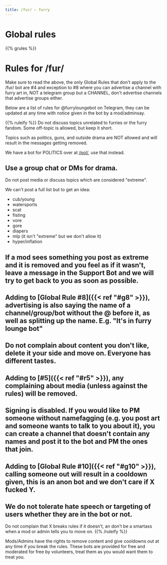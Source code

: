 ```yaml
---
title: /fur/ ~ furry
---
```


# Global rules

{{% grules %}}


# Rules for /fur/

Make sure to read the above, the only Global Rules that don't apply to the /fur/ bot are #4 and exception to #8 where you can advertise a channel with furry art in, NOT a telegram group but a CHANNEL, don't advertise channels that advertise groups either.



Below are a list of rules for @furryloungebot on Telegram, they can be updated at any time with notice given in the bot by a mod/adminsay.


{{% ruleify %}}
Do not discuss topics unrelated to furries or the furry fandom. Some off-topic is allowed, but keep it short.

Topics such as politics, guns, and outside drama are NOT allowed and will result in the messages getting removed.

We have a bot for POLITICS over at [/pol/](https://t.me/politicsloungebot), use that instead.

Use a group chat or DMs for drama.
-
Do not post media or discuss topics which are considered "extreme".

We can't post a full list but to get an idea:
- cub/young
- watersports
- scat
- fisting
- vore
- gore
- diapers
- mlp (it isn't "extreme" but we don't allow it)
- hyper/inflation

If a mod sees something you post as extreme and it is removed and you feel as if it wasn't, leave a message in the Support Bot and we will try to get back to you as soon as possible.
-
Adding to [Global Rule #8]({{< ref "#g8" >}}), advertising is also saying the name of a channel/group/bot without the @ before it, as well as splitting up the name. E.g. "It's in furry lounge bot"
-
Do not complain about content you don't like, delete it your side and move on. Everyone has different tastes.
-
Adding to [#5]({{< ref "#r5" >}}), any complaining about media (unless against the rules) will be removed.
-
Signing is disabled. If you would like to PM someone without namefagging (e.g. you post art and someone wants to talk to you about it), you can create a channel that doesn't contain any names and post it to the bot and PM the ones that join.
-
Adding to [Global Rule #10]({{< ref "#g10" >}}), calling someone out will result in a cooldown given, this is an anon bot and we don't care if X fucked Y.
-
We do not tolerate hate speech or targeting of users whether they are in the bot or not.
-
Do not complain that X breaks rules if it doesn't, an don't be a smartass when a mod or admin tells you to move on.
{{% /ruleify %}}

Mods/Admins have the rights to remove content and give cooldowns out at any time if you break the rules. These bots are provided for free and moderated for free by volunteers, treat them as you would want them to treat you.
